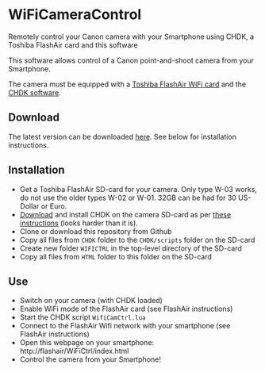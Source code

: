# WiFiCameraControl
Remotely control your Canon camera with your Smartphone using CHDK, a Toshiba FlashAir card and this software 

This software allows control of a Canon point-and-shoot camera from your Smartphone.

The camera must be equipped with a [Toshiba FlashAir WiFi card](https://www.toshiba.co.jp/p-media/wwsite/flashair.htm) and the [CHDK software](http://chdk.wikia.com/wiki/CHDK).

## Download
The latest version can be downloaded [here](https://github.com/JensHeilig/WiFiCameraControl/releases/latest).
See below for installation instructions.

## Installation
* Get a Toshiba FlashAir SD-card for your camera. Only type W-03 works, do not use the older types W-02 or W-01. 32GB can be had for 30 US-Dollar or Euro.
* [Download](http://chdk.wikia.com/wiki/Downloads#Links_to_the_Different_CHDK_Builds) and install CHDK on the camera SD-card as per [these instructions](http://chdk.wikia.com/wiki/Downloads#Installation) (looks harder than it is).
* Clone or download this repository from Github
* Copy all files from `CHDK` folder to the `CHDK/scripts` folder on the SD-card
* Create new folder `WIFICTRL` in the top-level directory of the SD-card
* Copy all files from `HTML` folder to this folder on the SD-card

## Use
* Switch on your camera (with CHDK loaded)
* Enable WiFi mode of the FlashAir card (see FlashAir instructions)
* Start the CHDK script `WifiCamCtrl.lua`
* Connect to the FlashAir Wifi network with your smartphone (see FlashAir instructions)
* Open this webpage on your smartphone: http://flashair/WiFiCtrl/index.html
* Control the camera from your Smartphone!
